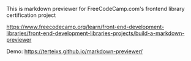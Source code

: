 This is markdown previewer for FreeCodeCamp.com's frontend library certification project

https://www.freecodecamp.org/learn/front-end-development-libraries/front-end-development-libraries-projects/build-a-markdown-previewer

Demo: https://terteixs.github.io/markdown-previewer/
